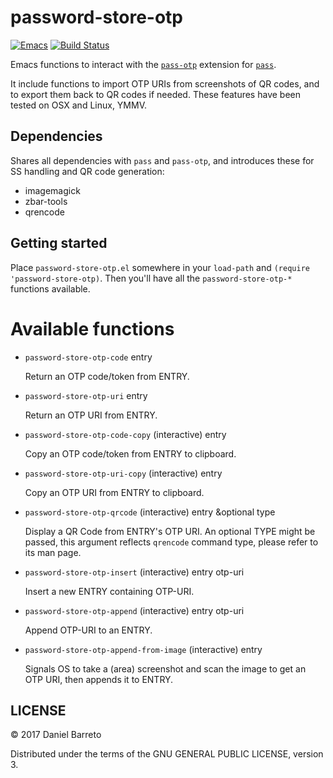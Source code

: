 # password-store-otp
[![Emacs](https://img.shields.io/badge/Emacs-25-8e44bd.svg)](https://www.gnu.org/software/emacs/)
[![Build Status](https://travis-ci.org/volrath/password-store-otp.el.svg?branch=master)](https://travis-ci.org/volrath/treepy.el)

Emacs functions to interact with
the [`pass-otp`](https://github.com/tadfisher/pass-otp) extension
for [`pass`](https://www.passwordstore.org/).

It include functions to import OTP URIs from screenshots of QR codes, and to
export them back to QR codes if needed. These features have been tested on OSX
and Linux, YMMV.

## Dependencies

Shares all dependencies with `pass` and `pass-otp`, and introduces these for SS
handling and QR code generation:

- imagemagick
- zbar-tools
- qrencode

## Getting started

Place `password-store-otp.el` somewhere in your `load-path` and `(require
'password-store-otp)`. Then you'll have all the `password-store-otp-*` functions
available.

# Available functions

- `password-store-otp-code` entry

  Return an OTP code/token from ENTRY.

- `password-store-otp-uri` entry

  Return an OTP URI from ENTRY.

- `password-store-otp-code-copy` (interactive) entry

  Copy an OTP code/token from ENTRY to clipboard.

- `password-store-otp-uri-copy` (interactive) entry

  Copy an OTP URI from ENTRY to clipboard.

- `password-store-otp-qrcode` (interactive) entry &optional type

  Display a QR Code from ENTRY's OTP URI.
  An optional TYPE might be passed, this argument reflects `qrencode` command
  type, please refer to its man page.

- `password-store-otp-insert` (interactive) entry otp-uri

  Insert a new ENTRY containing OTP-URI.

- `password-store-otp-append` (interactive) entry otp-uri

  Append OTP-URI to an ENTRY.

- `password-store-otp-append-from-image` (interactive) entry

  Signals OS to take a (area) screenshot and scan the image to get an OTP URI,
  then appends it to ENTRY.

## LICENSE

&copy; 2017 Daniel Barreto

Distributed under the terms of the GNU GENERAL PUBLIC LICENSE, version 3.
